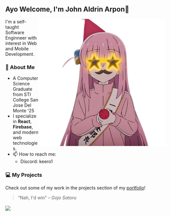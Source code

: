 ## Ayo Welcome, I'm John Aldrin Arpon👋

<img align="right" alt="Coding" width="400" src="https://raw.githubusercontent.com/keero1/keero1/main/bocchi.png">

I'm a self-taught Software Enginneer with interest in Web and Mobile Development.

<h3>🚀 About Me</h3>

* A Computer Science Graduate from STI College San Jose Del Monte '25
* I specialize in **React**, **Firebase**, and modern web technologies.
* 📫 How to reach me:
  - Discord: keero1
 
<h3>
  💻 My Projects
</h3>
<p>Check out some of my work in the projects section of my <a href="https://johnaldrinarpon.tech">portfolio</a>!</p>

> “Nah, I'd win” – *Gojo Satoru*
 
<div align="left">  
  <img align="center" height="180em" src="https://github-readme-stats-eight-theta.vercel.app/api?username=keero1&show_icons=true&theme=dracula&include_all_commits=true&count_private=true"/>
</div>
  

<!--
<img align="center" height="180em" src="https://github-readme-stats-eight-theta.vercel.app/api?username=keero1&show_icons=true&theme=dracula&include_all_commits=true&count_private=true"/>
**keero1/keero1** is a ✨ _special_ ✨ repository because its `README.md` (this file) appears on your GitHub profile.

Here are some ideas to get you started:

- 🔭 I’m currently working on ...
- 🌱 I’m currently learning ...
- 👯 I’m looking to collaborate on ...
- 🤔 I’m looking for help with ...
- 💬 Ask me about ...
- 📫 How to reach me: ...
- 😄 Pronouns: ...
- ⚡ Fun fact: ...
-->
